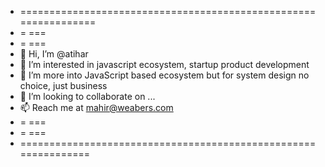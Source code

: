 - ================================================================
- =                                                             ===
- =                                                             ===
- 👋 Hi, I’m @atihar
- 👀 I’m interested in javascript ecosystem, startup product development
- 🌱 I’m more into JavaScript based ecosystem but for system design no choice, just business
- 💞️ I’m looking to collaborate on ...
- 📫 Reach me at mahir@weabers.com
- =                                                           ===
- =                                                           ===
- ===============================================================

<!---
atihar/atihar is a ✨ special ✨ repository because its `README.md` (this file) appears on your GitHub profile.
You can click the Preview link to take a look at your changes.
--->
